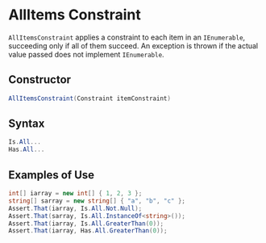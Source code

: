 # AllItems Constraint

`AllItemsConstraint` applies a constraint to each item in an `IEnumerable`, succeeding only if all of them succeed. An
exception is thrown if the actual value passed does not implement `IEnumerable`.

## Constructor

```csharp
AllItemsConstraint(Constraint itemConstraint)
```

## Syntax

```csharp
Is.All...
Has.All...
```

## Examples of Use

```csharp
int[] iarray = new int[] { 1, 2, 3 };
string[] sarray = new string[] { "a", "b", "c" };
Assert.That(iarray, Is.All.Not.Null);
Assert.That(sarray, Is.All.InstanceOf<string>());
Assert.That(iarray, Is.All.GreaterThan(0));
Assert.That(iarray, Has.All.GreaterThan(0));
```
